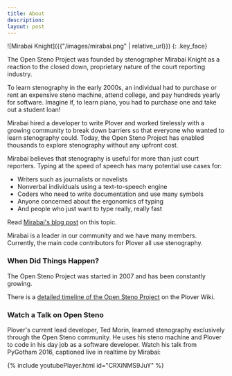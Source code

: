 ```yaml
---
title: About
description:
layout: post
---
```


![Mirabai Knight]({{"/images/mirabai.png" | relative_url}})
{: .key_face}

The Open Steno Project was founded by stenographer Mirabai Knight as a reaction to the closed down, proprietary nature of the court reporting industry.

To learn stenography in the early 2000s, an individual had to purchase or rent an expensive steno machine, attend college, and pay hundreds yearly for software. Imagine if, to learn piano, you had to purchase one and take out a student loan!

Mirabai hired a developer to write Plover and worked tirelessly with a growing community to break down barriers so that everyone who wanted to learn stenography could. Today, the Open Steno Project has enabled thousands to explore stenography without any upfront cost.

Mirabai believes that stenography is useful for more than just court reporters. Typing at the speed of speech has many potential use cases for:

- Writers such as journalists or novelists
- Nonverbal individuals using a text-to-speech engine
- Coders who need to write documentation and use many symbols
- Anyone concerned about the ergonomics of typing
- And people who just want to type really, really fast

Read [Mirabai's blog post](https://stenoknight.com/SpeakFingers.html) on this topic.

Mirabai is a leader in our community and we have many members. Currently, the main code contributors for Plover all use stenography.

### When Did Things Happen?

The Open Steno Project was started in 2007 and has been constantly growing.

There is a [detailed timeline of the Open Steno Project](https://github.com/openstenoproject/plover/wiki/Open-Steno-Project-Timeline) on the Plover Wiki.

### Watch a Talk on Open Steno

Plover's current lead developer, Ted Morin, learned stenography exclusively through the Open Steno community. He uses his steno machine and Plover to code in his day job as a software developer. Watch his talk from PyGotham 2016, captioned live in realtime by Mirabai:

{% include youtubePlayer.html id="CRXiNMS9JuY" %}